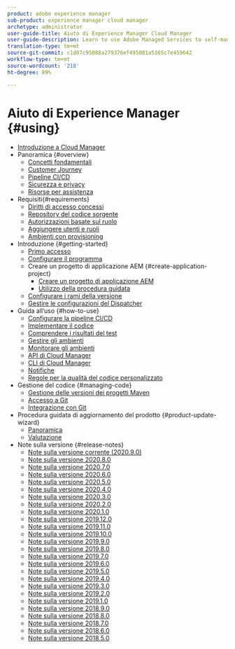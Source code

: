 ```yaml
---
product: adobe experience manager
sub-product: experience manager cloud manager
archetype: administrator
user-guide-title: Aiuto di Experience Manager Cloud Manager
user-guide-description: Learn to use Adobe Managed Services to self-manage Experience Manager in the cloud.
translation-type: tm+mt
source-git-commit: c1d07c95088a279376ef495001a5165c7e459642
workflow-type: tm+mt
source-wordcount: '218'
ht-degree: 89%

---
```



# Aiuto di Experience Manager {#using}

+ [Introduzione a Cloud Manager](introduction-to-cloud-manager.md)
+ Panoramica {#overview}
   + [Concetti fondamentali](key-concepts.md)
   + [Customer Journey](customer-journey.md)
   + [Pipeline CI/CD](ci-cd-pipeline.md)
   + [Sicurezza e privacy](security-and-privacy.md)
   + [Risorse per assistenza](help-resources.md)
+ Requisiti{#requirements}
   + [Diritti di accesso concessi](access-rights-granted.md)
   + [Repository del codice sorgente](source-code-repository.md)
   + [Autorizzazioni basate sul ruolo](role-based-permissions.md)
   + [Aggiungere utenti e ruoli](setting-up-users-and-roles.md)
   + [Ambienti con provisioning](environments-provisioned.md)
+ Introduzione {#getting-started}
   + [Primo accesso](first-time-login.md)
   + [Configurare il programma](setting-up-program.md)
   + Creare un progetto di applicazione AEM {#create-application-project}
      + [Creare un progetto di applicazione AEM](create-an-application-project.md)
      + [Utilizzo della procedura guidata](using-the-wizard.md)
   + [Configurare i rami della versione](configure-your-release-branches.md)
   + [Gestire le configurazioni del Dispatcher](dispatcher-configurations.md)
+ Guida all’uso {#how-to-use}
   + [Configurare la pipeline CI/CD](configuring-pipeline.md)
   + [Implementare il codice](deploying-code.md)
   + [Comprendere i risultati del test](understand-your-test-results.md)
   + [Gestire gli ambienti](manage-your-environment.md)
   + [Monitorare gli ambienti](monitor-your-environments.md)
   + [API di Cloud Manager](https://www.adobe.io/apis/experiencecloud/cloud-manager/docs.html)
   + [CLI di Cloud Manager](https://github.com/adobe/aio-cli-plugin-cloudmanager/blob/master/README.md)
   + [Notifiche](notifications.md)
   + [Regole per la qualità del codice personalizzato](custom-code-quality-rules.md)
+ Gestione del codice {#managing-code}
   + [Gestione delle versioni dei progetti Maven](activating-maven-project.md)
   + [Accesso a Git](accessing-git.md)
   + [Integrazione con Git](setup-cloud-manager-git-integration.md)
+ Procedura guidata di aggiornamento del prodotto {#product-update-wizard}
   + [Panoramica](overview-productupdate-wizard.md)
   + [Valutazione](evaluation.md)
+ Note sulla versione {#release-notes}
   + [Note sulla versione corrente (2020.9.0)](release-notes-current.md)
   + [Note sulla versione 2020.8.0](release-notes-2020-8-0.md)
   + [Note sulla versione 2020.7.0](release-notes-2020-7-0.md)
   + [Note sulla versione 2020.6.0](release-notes-2020-6-0.md)
   + [Note sulla versione 2020.5.0](release-notes-2020-5-0.md)
   + [Note sulla versione 2020.4.0](release-notes-2020-4-0.md)
   + [Note sulla versione 2020.3.0](release-notes-2020-3-0.md)
   + [Note sulla versione 2020.2.0](release-notes-2020-2-0.md)
   + [Note sulla versione 2020.1.0](release-notes-2020-1-0.md)
   + [Note sulla versione 2019.12.0](release-notes-2019-12-0.md)
   + [Note sulla versione 2019.11.0](release-notes-2019-11-0.md)
   + [Note sulla versione 2019.10.0](release-notes-2019-10-0.md)
   + [Note sulla versione 2019.9.0](release-notes-2019-9-0.md)
   + [Note sulla versione 2019.8.0](release-notes-2019-8-0.md)
   + [Note sulla versione 2019.7.0](release-notes-2019-7-0.md)
   + [Note sulla versione 2019.6.0](release-notes-2019-6-0.md)
   + [Note sulla versione 2019.5.0](release-notes-2019-5-0.md)
   + [Note sulla versione 2019.4.0](release-notes-2019-4-0.md)
   + [Note sulla versione 2019.3.0](release-notes-2019-3-0.md)
   + [Note sulla versione 2019.2.0](release-notes-2019-2-0.md)
   + [Note sulla versione 2019.1.0](release-notes-2019-1-0.md)
   + [Note sulla versione 2018.9.0](release-notes-2018-9-0.md)
   + [Note sulla versione 2018.8.0](release-notes-2018-8-0.md)
   + [Note sulla versione 2018.7.0](release-notes-2018-7-0.md)
   + [Note sulla versione 2018.6.0](release-notes-2018-6-0.md)
   + [Note sulla versione 2018.5.0](release-notes-2018-5-0.md)
